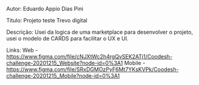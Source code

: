Autor: Eduardo Appio Dias Pini

Titulo: Projeto teste Trevo digital

Descrição: Usei da logica de uma marketplace para desenvolver o projeto, usei o modelo de CARDS para facilitar o UX e UI.

Links: Web - https://www.figma.com/file/cNJXtWc2h4rgQvSEK2ATj1/Coodesh-challenge-20201215_Website?node-id=0%3A1
Mobile - https://www.figma.com/file/SRxDGMOzPyF6Mt7YKsKVPk/Coodesh-challenge-20201215_Mobile?node-id=0%3A1

